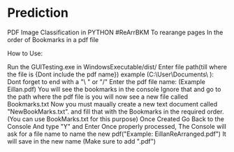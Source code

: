 # Prediction
PDF Image Classification in PYTHON
#ReArrBKM
To rearange pages In the order of Bookmarks in a pdf file

How to Use:

Run the GUITesting.exe in WindowsExecutable/dist/
Enter file path(till where the file is {Dont include the pdf name}) example (C:\User\Documents\ ): Dont forget to end with a "\ " or "/"
Enter the pdf file name: (Example Eillan.pdf)
You will see the bookmarks in the console Ignore that and go to the path where the pdf file is you will now see a new file called Bookmarks.txt
Now you must maually create a new text document called "NewBookMarks.txt". and fill that with the Bookmarks in the required order.(You can use BookMarks.txt for this purpose)
Once Created Go Back to the Console And type "Y" and Enter
Once properly processed, The Console will ask for a file name to name the new pdf("Example: EillanReArranged.pdf")
It will save in the new name (Make sure to add ".pdf")
